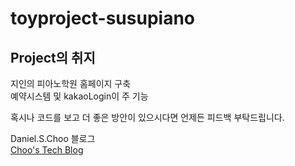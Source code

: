 # toyproject-susupiano
## Project의 취지
지인의 피아노학원 홈페이지 구축 <br>
예약시스템 및 kakaoLogin이 주 기능 <br>

혹시나 코드를 보고 더 좋은 방안이 있으시다면
언제든 피드백 부탁드립니다. <br>

Daniel.S.Choo 블로그 <br>
[Choo's Tech Blog](https://chooworld.com/)
